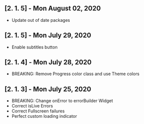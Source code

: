 ## [2. 1. 5] - Mon August 02, 2020

* Update out of date packages

## [2. 1. 5] - Mon July 29, 2020

* Enable subtitles button

## [2. 1. 4] - Mon July 28, 2020

* BREAKING: Remove Progress color class and use Theme colors

## [2. 1. 3] - Mon July 25, 2020

* BREAKING: Change onError to errorBuilder Widget
* Correct isLive Errors
* Correct Fullscreen failures
* Perfect custom loading indicator
